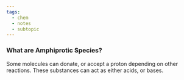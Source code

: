 ```yaml
---
tags:
  - chem
  - notes
  - subtopic
---
```

### What are Amphiprotic Species?
Some molecules can donate, or accept a proton depending on other reactions.
These substances can act as either acids, or bases.

